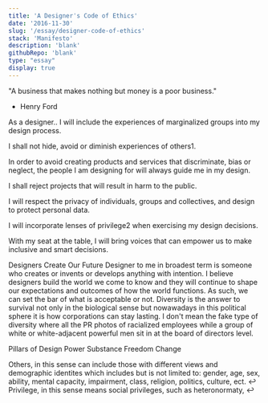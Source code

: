 ```yaml
---
title: 'A Designerˈs Code of Ethics'
date: '2016-11-30'
slug: '/essay/designer-code-of-ethics'
stack: 'Manifesto'
description: 'blank'
githubRepo: 'blank'
type: "essay"  
display: true
---
```


"A business that makes nothing but money is a poor business."
- Henry Ford

As a designer..
I will include the experiences of marginalized groups into my design process.

I shall not hide, avoid or diminish experiences of others1.

In order to avoid creating products and services that discriminate, bias or neglect, the people I am designing for will always guide me in my design.

I shall reject projects that will result in harm to the public.

I will respect the privacy of individuals, groups and collectives, and design to protect personal data.

I will incorporate lenses of privilege2 when exercising my design decisions.

With my seat at the table, I will bring voices that can empower us to make inclusive and smart decisions.

Designers Create Our Future
Designer to me in broadest term is someone who creates or invents or develops anything with intention. I believe designers build the world we come to know and they will continue to shape our expectations and outcomes of how the world functions. As such, we can set the bar of what is acceptable or not. Diversity is the answer to survival not only in the biological sense but nowawadays in this political sphere it is how corporations can stay lasting. I don't mean the fake type of diversity where all the PR photos of racialized employees while a group of white or white-adjacent powerful men sit in at the board of directors level.

Pillars of Design
Power Substance Freedom Change

Others, in this sense can include those with different views and demographic identites which includes but is not limited to: gender, age, sex, ability, mental capacity, impairment, class, religion, politics, culture, ect. ↩
Privilege, in this sense means social privileges, such as heteronormaty, ↩